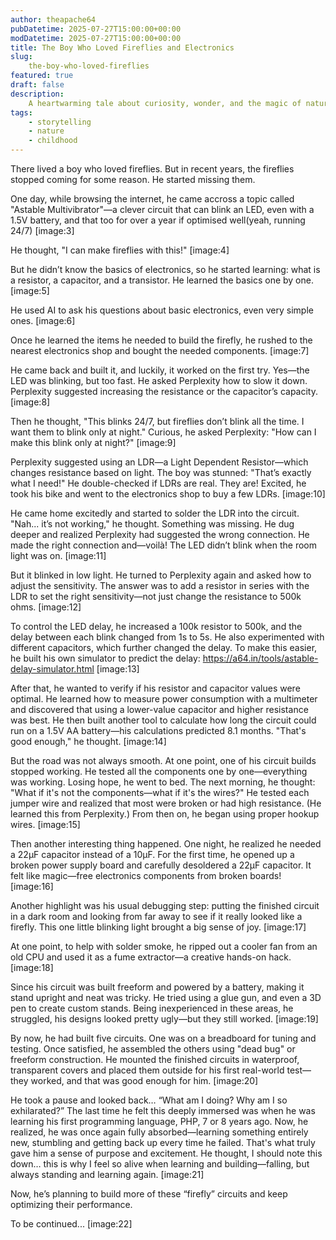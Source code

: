 ```yaml
---
author: theapache64
pubDatetime: 2025-07-27T15:00:00+00:00
modDatetime: 2025-07-27T15:00:00+00:00
title: The Boy Who Loved Fireflies and Electronics
slug: 
    the-boy-who-loved-fireflies
featured: true
draft: false
description: 
    A heartwarming tale about curiosity, wonder, and the magic of nature's simplest creatures
tags:
    - storytelling
    - nature
    - childhood
---
```

There lived a boy who loved fireflies.  But in recent years, the fireflies stopped coming for some reason. He started missing them.

One day, while browsing the internet, he came accross a topic called "Astable Multivibrator"—a clever circuit that can blink an LED, even with a 1.5V battery, and that too for over a year if optimised well(yeah, running 24/7)
[image:3]

He thought, "I can make fireflies with this!"
[image:4]

But he didn’t know the basics of electronics, so he started learning: what is a resistor, a capacitor, and a transistor. He learned the basics one by one.
[image:5]

He used AI to ask his questions about basic electronics, even very simple ones.
[image:6]

Once he learned the items he needed to build the firefly, he rushed to the nearest electronics shop and bought the needed components.
[image:7]

He came back and built it, and luckily, it worked on the first try. Yes—the LED was blinking, but too fast. He asked Perplexity how to slow it down. Perplexity suggested increasing the resistance or the capacitor’s capacity.
[image:8]

Then he thought, "This blinks 24/7, but fireflies don’t blink all the time. I want them to blink only at night." Curious, he asked Perplexity: "How can I make this blink only at night?"
[image:9]

Perplexity suggested using an LDR—a Light Dependent Resistor—which changes resistance based on light. The boy was stunned: "That’s exactly what I need!" He double-checked if LDRs are real. They are! Excited, he took his bike and went to the electronics shop to buy a few LDRs.
[image:10]

He came home excitedly and started to solder the LDR into the circuit. "Nah... it’s not working," he thought. Something was missing. He dug deeper and realized Perplexity had suggested the wrong connection. He made the right connection and—voilà! The LED didn’t blink when the room light was on.
[image:11]

But it blinked in low light. He turned to Perplexity again and asked how to adjust the sensitivity. The answer was to add a resistor in series with the LDR to set the right sensitivity—not just change the resistance to 500k ohms.
[image:12]

To control the LED delay, he increased a 100k resistor to 500k, and the delay between each blink changed from 1s to 5s. He also experimented with different capacitors, which further changed the delay. To make this easier, he built his own simulator to predict the delay: https://a64.in/tools/astable-delay-simulator.html
[image:13]

After that, he wanted to verify if his resistor and capacitor values were optimal. He learned how to measure power consumption with a multimeter and discovered that using a lower-value capacitor and higher resistance was best. He then built another tool to calculate how long the circuit could run on a 1.5V AA battery—his calculations predicted 8.1 months. "That's good enough," he thought.
[image:14]

But the road was not always smooth. At one point, one of his circuit builds stopped working. He tested all the components one by one—everything was working. Losing hope, he went to bed. The next morning, he thought: "What if it's not the components—what if it's the wires?" He tested each jumper wire and realized that most were broken or had high resistance. (He learned this from Perplexity.) From then on, he began using proper hookup wires.
[image:15]

Then another interesting thing happened. One night, he realized he needed a 22μF capacitor instead of a 10μF. For the first time, he opened up a broken power supply board and carefully desoldered a 22μF capacitor. It felt like magic—free electronics components from broken boards!
[image:16]

Another highlight was his usual debugging step: putting the finished circuit in a dark room and looking from far away to see if it really looked like a firefly. This one little blinking light brought a big sense of joy.
[image:17]

At one point, to help with solder smoke, he ripped out a cooler fan from an old CPU and used it as a fume extractor—a creative hands-on hack.
[image:18]

Since his circuit was built freeform and powered by a battery, making it stand upright and neat was tricky. He tried using a glue gun, and even a 3D pen to create custom stands. Being inexperienced in these areas, he struggled, his designs looked pretty ugly—but they still worked.
[image:19]

By now, he had built five circuits. One was on a breadboard for tuning and testing. Once satisfied, he assembled the others using "dead bug" or freeform construction. He mounted the finished circuits in waterproof, transparent covers and placed them outside for his first real-world test—they worked, and that was good enough for him.
[image:20]

He took a pause and looked back… “What am I doing? Why am I so exhilarated?”
The last time he felt this deeply immersed was when he was learning his first programming language, PHP, 7 or 8 years ago. Now, he realized, he was once again fully absorbed—learning something entirely new, stumbling and getting back up every time he failed. That's what truly gave him a sense of purpose and excitement.
He thought, I should note this down… this is why I feel so alive when learning and building—falling, but always standing and learning again.
[image:21]

Now, he’s planning to build more of these “firefly” circuits and keep optimizing their performance.

To be continued...
[image:22]